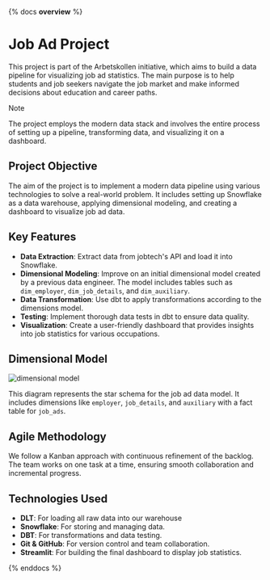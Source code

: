 {% docs __overview__ %}

# Job Ad Project

This project is part of the Arbetskollen initiative, which aims to build a data pipeline for visualizing job ad statistics. The main purpose is to help students and job seekers navigate the job market and make informed decisions about education and career paths.

> [!NOTE]
> The project employs the modern data stack and involves the entire process of setting up a pipeline, transforming data, and visualizing it on a dashboard.

## Project Objective

The aim of the project is to implement a modern data pipeline using various technologies to solve a real-world problem. It includes setting up Snowflake as a data warehouse, applying dimensional modeling, and creating a dashboard to visualize job ad data.

## Key Features

- **Data Extraction**: Extract data from jobtech's API and load it into Snowflake.
- **Dimensional Modeling**: Improve on an initial dimensional model created by a previous data engineer. The model includes tables such as `dim_employer`, `dim_job_details`, and `dim_auxiliary`.
- **Data Transformation**: Use dbt to apply transformations according to the dimensions model.
- **Testing**: Implement thorough data tests in dbt to ensure data quality.
- **Visualization**: Create a user-friendly dashboard that provides insights into job statistics for various occupations.
  
## Dimensional Model 

![dimensional model](assets/job_ads_dimension_model.png)

This diagram represents the star schema for the job ad data model. It includes dimensions like `employer`, `job_details`, and `auxiliary` with a fact table for `job_ads`.

## Agile Methodology

We follow a Kanban approach with continuous refinement of the backlog. The team works on one task at a time, ensuring smooth collaboration and incremental progress.

## Technologies Used

- **DLT**: For loading all raw data into our warehouse
- **Snowflake**: For storing and managing data.
- **DBT**: For transformations and data testing.
- **Git & GitHub**: For version control and team collaboration.
- **Streamlit**: For building the final dashboard to display job statistics.

{% enddocs %}